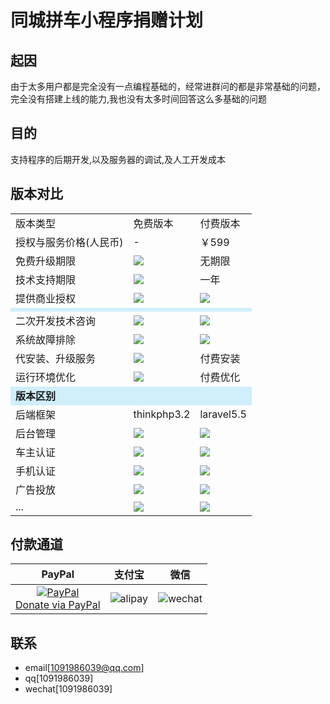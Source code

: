 # 同城拼车小程序捐赠计划

## 起因
由于太多用户都是完全没有一点编程基础的，经常进群问的都是非常基础的问题，完全没有搭建上线的能力,我也没有太多时间回答这么多基础的问题

## 目的
支持程序的后期开发,以及服务器的调试,及人工开发成本

## 版本对比
<table>
    <tr>
        <td>版本类型</td> 
        <td>免费版本</td>  
       <td>付费版本</td> 
   </tr> 
<tr>
        <td> 授权与服务价格(人民币)</td> 
        <td> - </td> 
        <td>￥599</td> 
   </tr>
 <tr>
        <td>免费升级期限</td> 
        <td> <img src="http://www.naipan.com/images/redch.gif"> </td> 
        <td>无期限</td> 
   </tr>
 <tr>
        <td>技术支持期限</td> 
        <td> <img src="http://www.naipan.com/images/redch.gif"> </td> 
        <td>一年</td> 
   </tr>
 <tr>
        <td>提供商业授权</td> 
        <td> <img src="http://www.naipan.com/images/redch.gif"> </td> 
        <td> <img src="http://www.naipan.com/images/bluego.gif"> </td> 
   </tr>
   <tr style="background:#cfeffa">
        <td colspan="3"><b></b></td>    
   </tr>
   <tr>
        <td>二次开发技术咨询</td> 
        <td> <img src="http://www.naipan.com/images/redch.gif"> </td> 
        <td> <img src="http://www.naipan.com/images/bluego.gif"> </td> 
   </tr>
   <tr>
        <td>系统故障排除</td> 
        <td> <img src="http://www.naipan.com/images/redch.gif"> </td> 
        <td> <img src="http://www.naipan.com/images/bluego.gif"> </td> 
   </tr>
   <tr>
        <td>代安装、升级服务</td> 
        <td> <img src="http://www.naipan.com/images/redch.gif"> </td> 
        <td> 付费安装 </td> 
   </tr>
   <tr>
        <td>运行环境优化 </td> 
        <td> <img src="http://www.naipan.com/images/redch.gif"> </td> 
        <td> 付费优化 </td> 
   </tr>
   <tr style="background:#cfeffa">
        <td colspan="3"><b>版本区别</b></td>    
   </tr>
   <tr>
        <td>后端框架</td> 
        <td>thinkphp3.2</td> 
        <td>laravel5.5</td> 
   </tr>
   <tr>
        <td>后台管理</td> 
        <td> <img src="http://www.naipan.com/images/redch.gif"> </td> 
        <td> <img src="http://www.naipan.com/images/bluego.gif"> </td> 
   </tr>
   <tr>
        <td>车主认证</td> 
        <td> <img src="http://www.naipan.com/images/redch.gif"> </td> 
        <td> <img src="http://www.naipan.com/images/bluego.gif"> </td> 
   </tr>
   <tr>
        <td>手机认证</td> 
        <td> <img src="http://www.naipan.com/images/redch.gif"> </td> 
        <td> <img src="http://www.naipan.com/images/bluego.gif"> </td> 
   </tr>
   <tr>
        <td>广告投放</td> 
        <td> <img src="http://www.naipan.com/images/redch.gif"> </td> 
        <td> <img src="http://www.naipan.com/images/bluego.gif"> </td> 
   </tr>
   <tr>
        <td>...</td> 
        <td> <img src="http://www.naipan.com/images/redch.gif"> </td> 
        <td> <img src="http://www.naipan.com/images/bluego.gif"> </td> 
   </tr>
</table>



## 付款通道

|                                                                     PayPal                                                                     |                                 支付宝                                  |                                   微信                                    |
|:----------------------------------------------------------------------------------------------------------------------------------------------:|:---------------------------------------------------------------------------:|:---------------------------------------------------------------------------:|
| [![PayPal](https://www.paypalobjects.com/webstatic/paypalme/images/pp_logo_small.png)<br>Donate via PayPal ](https://paypal.me/vincenth520) | ![alipay](http://pic.96weixin.com/upload/image2/vip/398001/1707/1707141710.png) | ![wechat](http://pic.96weixin.com/upload/image2/vip/398001/1707/1707144925.png) |

## 联系
- email[[1091986039@qq.com](mailto:1091986039@qq.com)]
- qq[1091986039]
- wechat[1091986039]